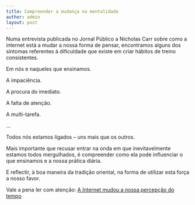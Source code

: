 ```yaml
---
title: Compreender a mudança na mentalidade
author: admin
layout: post
---
```

Numa entrevista publicada no Jornal Público a Nicholas Carr sobre como a internet está a mudar a nossa forma de pensar, encontramos alguns dos sintomas referentes à dificuldade que existe em criar hábitos de treino consistentes.

Em nós e naqueles que ensinamos.

A impaciência.

A procura do imediato.

A falta de atenção.

A multi-tarefa.

&#8230;

Todos nós estamos ligados &#8211; uns mais que os outros.

Mais importante que recusar entrar na onda em que inevitavelmente estamos todos mergulhados, é compreender como ela pode influenciar o que ensinamos e a nossa prática diária.

E reflectir, à boa maneira da tradição oriental, na forma de utilizar esta força a nosso favor.

Vale a pena ler com atenção: <a href="http://www.publico.pt/tecnologia/noticia/a-internet-mudou-a-nossa-percepcao-do-tempo-1573458" target="_blank">A Internet mudou a nossa percepção do tempo</a>

